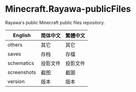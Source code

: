 # Minecraft.Rayawa-publicFiles
Rayawa's public Minecraft public files repository.

English | 简体中文 | 繁體中文
------- | ------------ | ----------
others | 其它 | 其它
saves | 存档 | 存檔
schematics | 投影文件 | 投影文件
screenshots | 截图 | 截圖
version | 版本 | 版本
